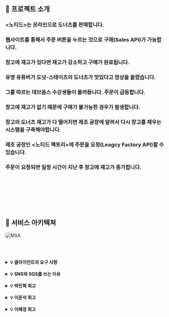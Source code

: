 ## 👏 프로젝트 소개

### <노티드>는 온라인으로 도너츠를 판매합니다.
### 웹사이트를 통해서 주문 버튼을 누르는 것으로 구매(Sales API)가 가능합니다.
### 창고에 재고가 있다면 재고가 감소하고 구매가 완료됩니다.
### 유명 유튜버가 도넛-스테이츠의 도너츠가 맛있다고 영상을 올렸습니다.
### 그를 따르는 데브옵스 수강생들이 몰려듭니다. 주문이 급등합니다.
### 창고에 재고가 없기 때문에 구매가 불가능한 경우가 발생합니다.
### 창고의 도너츠 재고가 다 떨어지면 제조 공장에 알려서 다시 창고를 채우는 시스템을 구축해야합니다.
### 제조 공장인 <노티드 팩토리>에 주문을 요청(Leagcy Factory API)할 수 있습니다.
### 주문이 요청되면 일정 시간이 지난 후 창고에 재고가 증가합니다.


<br>
<br>
<br>
<br>



<br>
<br>



## 🙌 서비스 아키텍쳐

![MSA](https://user-images.githubusercontent.com/106081707/222883840-ac237ceb-4224-40c9-96df-e3d10491f2ef.png)

<br>
<br>
<br>


<details>
    <summary><strong>💡 클라이언트의 요구 사항</strong></summary>


    - 요구사항 1 : 재고부족으로 인한 구매실패에 대한 조치
      Sales API 를 통해 요청을 받은 서버가 데이터베이스에서 재고 상황을 확인합니다.
      재고가 있다면 감소시키고 응답으로 판매완료 내용을 전달합니다.
      재고가 없는 경우 공장에 주문을 진행합니다
      재고가 없다는 내용을 담은 메세지 페이로드가 주제별로 생성됩니다.
      메세지가 느슨하게 연결된 시스템을 통해 처리될 수 있도록 따로 보관됩니다.

    - 요구사항 2 : 메세지 누락 상황에 대한 조치
      빈번한 요청으로 메세지 누락이 발생합니다.
      메세지가 처리되지 않은 경우 메세지들을 체계적으로 관리할 다른 처리 공간을 생성해야합니다.
      메시지 처리 보관 리소스와 처리되지 않은 메세지 처리 리소스가 연결되어야합니다.

    - 요구사항 3 : Legacy 시스템(Factory → Warehouse) 성능문제에 대한 조치
      안정적으로 이벤트가 전달 될 수 있는 시스템을 구축해야합니다.
      메세지를 소비하는 리소스를 통해 Factory API가 호출됩니다.
      수신된 메세지에 의해 트리거가 된 컴퓨팅 리소스가 상품 재고를 증가시킵니다.
</details>
<br>

<details>
    <summary><strong>💡 SNS와 SQS를 쓰는 이유</strong></summary>


    Amazon SNS (Simple Notification Service)과 Amazon SQS (Simple Queue Service)는 AWS에서 제공하는 서비스로, 둘 다 분산 시스템에서 메시지를 전송하고 처리하는 데 사용됩니다.

    SNS는 메시지를 발행하고, 구독자에게 해당 메시지를 전송하는 역할을 합니다. 반면에 SQS는 메시지를 수신하고 처리하기 위해 대기열에 저장하는 역할을 합니다. 따라서 SNS는 특정 이벤트가 발생했을 때 다른 시스템에 이를 통지하기 위해 사용되고, SQS는 이러한 이벤트에 대한 메시지를 처리하고 응용 프로그램에서 해당 이벤트에 대한 작업을 수행할 수 있도록 지원합니다.

    SNS와 SQS를 함께 사용하는 이유는 다음과 같습니다.

    - 확장성: SNS 및 SQS는 모두 AWS의 분산 아키텍처를 기반으로 하여 확장성이 뛰어나므로 대규모 메시지 처리를 지원할 수 있습니다.

    - 탄력성: SNS 및 SQS를 함께 사용하면 이벤트 처리 및 메시지 처리의 실패 시스템의 탄력성이 향상됩니다. 예를 들어, SQS 대기열에서 메시지를 처리하는 응용 프로그램이 다운되는 경우 SNS는 다른 처리 응용 프로그램으로 메시지를 라우팅하여 처리를 계속할 수 있습니다.

    - 비동기 처리: SNS와 SQS는 모두 비동기 메시지 처리를 지원합니다. 이는 애플리케이션에서 데이터베이스 또는 외부 서비스와 같은 다른 작업을 처리하는 동안 이벤트 및 메시지를 대기열에 보내고 처리할 수 있다는 것을 의미합니다.

    따라서, SNS와 SQS를 함께 사용하면 이벤트 및 메시지 처리를 더욱 효율적으로 처리할 수 있으며, 탄력성과 확장성이 뛰어난 분산 시스템을 구성할 수 있습니다.
</details>
<br>
<details>
    <summary><strong>💡 박민혁 회고</strong></summary>


    ![스크린샷 2023-02-22 오전 9 41 13](https://user-images.githubusercontent.com/106081707/220491149-f7579136-1cf2-4b70-8881-46a0f0b5c296.png)
    처음에 이부분에서 그림과같은 코드가아닌 JSON.parse(event.Records[0].body.MessageAttributes) 이런식으로 했더니 
    ![스크린샷 2023-02-22 오전 9 47 12](https://user-images.githubusercontent.com/106081707/220491906-89e276dd-3c52-4135-b51d-c405e4f59c7b.png)
    아래와 같은 에러가 발생했었습니다... 생각을 해보니까 이미 body값을 파싱했는데  내부 데이터를 다시 파싱하려니까 생겼던 문제였습니다 그래서 위와 같은 코드로 바꾸니 문제 해결 
    다이어그램을 만들어 놓고 제대로 설명하지를 못함..
    ![project3](https://user-images.githubusercontent.com/106081707/220493687-bb2f5644-8191-49b5-a1f0-4983e63647bd.png)
    다이어그램을 확인해보면 sns에서 3개의 sqs 대기열이 존재하는데 운영팀은 sns를 따로 만들어서 sqs대기열을 추가해줘야했었다 운영팀은 전번적인 정보들을 받아야하는데 sales람다에서 이벤트로 넘어가는게 제고가 0일때 넘어가는거여서 아닐 때도 넘어가게 만들었어야했다 그런점을 생각하지 못하고 하나의 sns로 처리할려했다... 이문제에서 느낀점으로는 람다가 의미없이 불리면 안된다는 생각을 갖게되었음... 또한 FIFO로만 구성하려했는데 본질적으로 "왜" 사용해야하는가를 몰랐다 FIFO의 장점은 알고있었다 선입선출이기때문에 순서의 보장이 된다.. 근데 어느상황에 이 방식이 필요한지를 몰랐다.. 그러므로 리소스를 사용할땐 정확한 근거와 스스로 정확하게 이해하고 사용하는게 좋을거같았다

    제고를 100개 채워 놓고 for문으로 돌린놈이 접니다... 그래서 cpu사용률이 올라가서 공장이 무너졌던...
</details>
<br>
<details>
    <summary><strong>💡 이준석 회고</strong></summary>
    
프로젝트를 진행하면서 약간의 바보같은 행동들을 하곤 했다.
    
첫 번째, mysql 접속 자체를 못하고 있었다.
>ERROR 1045 (28000): Access denied for user 'project3admin'@'222.119.132.230' (using password: YES)

구글링도 해보고 분명 맞게 한 거 같은데 왜 안 되지? 하고 끙끙대다가 팀원에게 도움을 요청했다.
코드에 -p 부분에 패스워드를 입력하고 있었다 나는,,,
-p라고 돼있으니까 당연히 password인 줄 알았다.
그런데 데이터베이스 이름이란 걸 듣고 바로 접속에 성공했다.
>mysql -h <호스트 네임> -u <유저 네임> -p <데이터베이스>

<br>

---
<br>

두 번째, SNS를 위한 POST 코드를 넣고 나서 로컬에서 curl 요청을 하는데 계속 오류가 발생했다.
>ParameterValueInvalid: The message attribute 'MessageAttributeFactoryId' must contain non-empty message attribute value for message attribute type 'String'.

역시나 구글링으로 이런저런 방법들을 찾아보고 해봤는데 계속 안 됐다.
이 역시나 팀원에게 도움을 요청하니 10초도 안 돼서 해결했다.
>--header 'Content-Type: application/json' --data-raw '{  "MessageAttributeFactoryId": "FF-500293"}'

를 넣어주니 잘 됐다. 'MessageAttributeFactoryId'를 넣으라는 에러 메시지를 읽고,
나 나름대로 넣었을 때는 어떻게 넣어도 잘 안됐었는데 이제 확실히 형식을 알았다.
나 혼자였으면 10시간을 해도 안 됐을거다 분명,,,

<br>

---
<br>

다이어그램을 보고 이 서비스를 왜 썼냐에 대해 생각 할 때, 나는 정말 아무것도 모르는 바보였다.
내가 한 일이라고는 아이콘들이 정리 안 돼있고 흐트러져있는 걸 못 봐서 아이콘들의 정렬에만 집중했을 뿐,,,

분명 머리로는 이해를 하고 이게 이래서 사용하는 거지!라고 정리도 해놓고
막상 말로 하려니 그냥 머리가 백지가 됐다.

- SQS 왜 느슨한 결합이 필요한가?
 : 생산자와 소비자가 직접적으로 이어지면 생산자가 주문을 넣었을 때, 소비자가 처리할 때까지 기다려야 한다. 
그런데 SQS로 중간에 대기열 큐를 넣어주면 생산자는 소비자가 처리하는 것과 상관없이 일단 주문을 넣고 넣었으니 OK하고 다른 일을 할 수 있다는 장점이 있다.
라고 이해를 했다.

- SNS를 왜 썼는가?
 : SNS와 SQS의 아이콘을 보면 알 수 있듯이 SQS는 생산자와 소비자가 1개 밖에 존재하지 않는다.
그러나 SNS는 생산자는 1개여도 소비자는 3개로 갈라지는 것을 알 수 있다.
이처럼 여러 소비자가 존재할 때, SNS를 사용한다.
라고 이해를 했다.

- 람다의 요금 청산?
 : 처음에는 단순히 람다는 사용한 만큼 횟수만큼 요금이 청산 된다고만 알고 있었는데,
코드가 실행을 시작한 시간부터 반환되거나 종료될 때까지 시간으로 계산된다는 것을 알게 되었다.

- 도메인의 분리?
 : 다이어그램에서 도메인 영역을 분리하지 않아서 나는 단순하게 람다가 있는 곳마다 분리해서 판매팀, 재고관리팀, 공장팀, 운영팀, 광고팀으로 구분했다.
그런데 이제 RDS는 어느 영역으로 구분할 것인가라는 생각에 답을 내지 못했다.
판매팀에서도 재고관리팀에서도 다 사용하는데 그럼 두 팀을 합쳐야 하는 것인지에 대해 더 생각해봐야겠다.

이런 전체적인 흐름과 각각의 개념들을 따로 더 공부를 해야겠다고 생각했다.
</details>

<br>

<details>
    <summary><strong>💡 이혜정 회고</strong></summary>

#Trouble Shooting

![trouble1 - cloudformation에 스택이 쌓여서 생긴 오류.png](https://s3-us-west-2.amazonaws.com/secure.notion-static.com/52c09f22-f427-4e53-8b69-070858d6fe57/trouble1_-_cloudformation%E1%84%8B%E1%85%A6_%E1%84%89%E1%85%B3%E1%84%90%E1%85%A2%E1%86%A8%E1%84%8B%E1%85%B5_%E1%84%8A%E1%85%A1%E1%87%82%E1%84%8B%E1%85%A7%E1%84%89%E1%85%A5_%E1%84%89%E1%85%A2%E1%86%BC%E1%84%80%E1%85%B5%E1%86%AB_%E1%84%8B%E1%85%A9%E1%84%85%E1%85%B2.png)

	deploy를 진행하다가 만난 에러이다. 코드에는 문제가 없었고, 다른 분이 deploy를 해보면 제대로 배포가 되었다.
	알고보니 deploy를 진행하다가 중간에 취소한 상황 때문에 cloudeformation에 스택이 쌓여서 생긴 오류였다.


#프로젝트를 진행하면서

	서버리스 서비스를 사용하면서 람다,SQS,SNS와 같은 AWS 서비스들의 동작 원리와 용어들에 대해 더 자세하게 이해할 수 있었다.
	이전에는 이해하지 못했던 개념들도 조금 더 파악할 수 있게 되어서 자신감 있게 이러한 서비스들을 사용할 수 있을 거 같다.

	팀 구성을 상품판매팀, 재고관리팀, 재고생산팀, 운영팀, Ad팀으로 나누었을 때
	데이터베이스 사용 여부를 고려하여 상품판매팀과 재고관리팀을 분리해야 할지, 한 팀으로 묶어도 되는지에 대한 고민이 생겼다.
	내 생각으로는 분리하는 것이 적합하다고 판단했지만, 두 팀 모두 데이터베이스를 사용한다는 점에서 함께 묶어도 괜찮을 것 같다는 생각도 들었다.
	결국 정답은 없고 여러 가지 생각을 고려해가며 팀을 구성하는 것이 중요하다는 것을 느꼈다. 이런 고민을 하면서 학습해나가야겠구나...하고 깨닳을 수 있었다.

	명확하게 역할이 정리되지 않은 팀은 과감하게 제외하는 것이 좋다라는 것을 배웠고, 이는 OPS팀에 적용되었다.
	OPS팀은 역할이 명확히 정해지지 않았기 때문에 설명을 하려고 할 때 아무런 말도 떠오르지 않았다.
	또한 다이어그램을 그릴 때는 뭔가 가득 차 보여야 멋있어 보이는 거 같아서.. OPS팀의 역할 부재를 간과했던거 같다.

	추가적으로 표준방식과 FIFO를 사용해야 하는 상황에 대해서 생각해보았는데, FIFO방식은 일부 상황에서는 비효율적일 수 있다는 것을..
	선입선출! 순서보장! 단순히 장점에만 집중해서 공부했었다.
	FIFO는 처리량이 제한되어있고, 처리량이 많을때는 적절하지 않다..라는 것을 떠올리지 못했다.

	이러한 경험으로 앞으로는 단순히 장점에만 집중하지 않고 폭넓게 바라봐야겠다는 생각이 들었다.


	많은 것을 배웠지만 아직도 서버리스 아키텍처에 대한 더 깊은 이해가 필요하다는 것을 느꼈고,특히 마이크로서비스 아키텍쳐를 구성하고 관리하는 것에 대해 더 많은 학습이 필요다고 생각들었다.

	이번 프로젝트를 통해 쌓은 경혐과 지식은 앞으로 서버리스 아키텍쳐를 구축하고 관리하는 데 큰 도움이 될 것 같다.